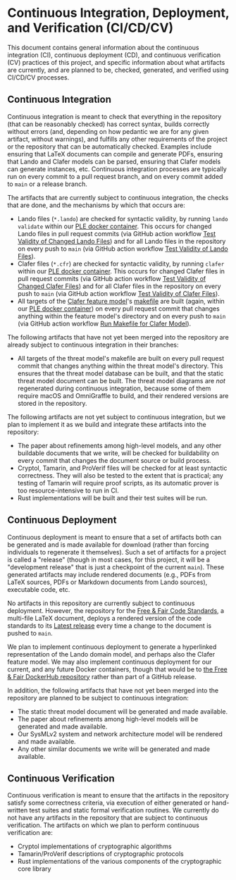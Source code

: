 # Continuous Integration, Deployment, and Verification (CI/CD/CV)

This document contains general information about the continuous integration (CI), continuous deployment (CD), and continuous verification (CV) practices of this project, and specific information about what artifacts are currently, and are planned to be, checked, generated, and verified using CI/CD/CV processes.

## Continuous Integration

Continuous integration is meant to check that everything in the repository (that can be reasonably checked) has correct syntax, builds correctly without errors (and, depending on how pedantic we are for any given artifact, without warnings), and fulfills any other requirements of the project or the repository that can be automatically checked. Examples include ensuring that LaTeX documents can compile and generate PDFs, ensuring that Lando and Clafer models can be parsed, ensuring that Clafer models can generate instances, etc. Continuous integration processes are typically run on every commit to a pull request branch, and on every commit added to `main` or a release branch.

The artifacts that are currently subject to continuous integration, the checks that are done, and the mechanisms by which that occurs are:

- Lando files (`*.lando`) are checked for syntactic validity, by running `lando validate` within our [PLE docker container](../docker/de-ple-e2eviv). This occurs for changed Lando files in pull request commits (via GitHub action workflow [Test Validity of Changed Lando Files](../.github/workflows/test-validity-of-changed-lando-files.yml)) and for all Lando files in the repository on every push to `main` (via GitHub action workflow [Test Validity of Lando Files](../.github/workflows/test-validity-of-lando-files.yml)).
- Clafer files (`*.cfr`) are checked for syntactic validity, by running `clafer` within our [PLE docker container](../docker/de-ple-e2eviv). This occurs for changed Clafer files in pull request commits (via GitHub action workflow [Test Validity of Changed Clafer Files](../.github/workflows/test-validity-of-changed-clafer-files.yml)) and for all Clafer files in the repository on every push to `main` (via GitHub action workflow [Test Validity of Clafer Files](../.github/workflows/test-validity-of-clafer-files.yml)).
- All targets of the [Clafer feature model](../models/feature_model)'s [makefile](../models/feature-model/makefile) are built (again, within our [PLE docker container](../docker/de-ple-e2eviv)) on every pull request commit that changes anything within the feature model's directory and on every push to `main` (via GitHub action workflow [Run Makefile for Clafer Model](../.github/workflows/run-makefile-for-clafer-model.yml)).

The following artifacts that have not yet been merged into the repository are already subject to continuous integration in their branches:

- All targets of the threat model's makefile are built on every pull request commit that changes anything within the threat model's directory. This ensures that the threat model database can be built, and that the static threat model document can be built. The threat model diagrams are _not_ regenerated during continuous integration, because some of them require macOS and OmniGraffle to build, and their rendered versions are stored in the repository.

The following artifacts are not yet subject to continuous integration, but we plan to implement it as we build and integrate these artifacts into the repository:

- The paper about refinements among high-level models, and any other buildable documents that we write, will be checked for buildability on every commit that changes the document source or build process.
- Cryptol, Tamarin, and ProVerif files will be checked for at least syntactic correctness. They will also be tested to the extent that is practical; any testing of Tamarin will require proof scripts, as its automatic prover is too resource-intensive to run in CI.
- Rust implementations will be built and their test suites will be run.

## Continuous Deployment

Continuous deployment is meant to ensure that a set of artifacts both can be generated and is made available for download (rather than forcing individuals to regenerate it themselves). Such a set of artifacts for a project is called a "release" (though in most cases, for this project, it will be a "development release" that is just a checkpoint of the current `main`). These generated artifacts may include rendered documents (e.g., PDFs from LaTeX sources, PDFs or Markdown documents from Lando sources), executable code, etc.

No artifacts in this repository are currently subject to continuous deployment. However, the repository for the [Free & Fair Code Standards](https://github.com/FreeAndFair/CodeStandards), a multi-file LaTeX document, deploys a rendered version of the code standards to its [Latest release](https://github.com/FreeAndFair/CodingStandards/releases/tag/latest) every time a change to the document is pushed to `main`.

We plan to implement continuous deployment to generate a hyperlinked representation of the Lando domain model, and perhaps also the Clafer feature model. We may also implement continuous deployment for our current, and any future Docker containers, though that would be to [the Free & Fair DockerHub repository](https://hub.docker.com/repositories/freeandfair) rather than part of a GitHub release.

In addition, the following artifacts that have not yet been merged into the repository are planned to be subject to continuous integration:

- The static threat model document will be generated and made available.
- The paper about refinements among high-level models will be generated and made available.
- Our SysMLv2 system and network architecture model will be rendered and made available.
- Any other similar documents we write will be generated and made available.

## Continuous Verification

Continuous verification is meant to ensure that the artifacts in the repository satisfy some correctness criteria, via execution of either generated or hand-written test suites and static formal verification routines. We currently do not have any artifacts in the repository that are subject to continuous verification. The artifacts on which we plan to perform continuous verification are:

- Cryptol implementations of cryptographic algorithms
- Tamarin/ProVerif descriptions of cryptographic protocols
- Rust implementations of the various components of the cryptographic core library
